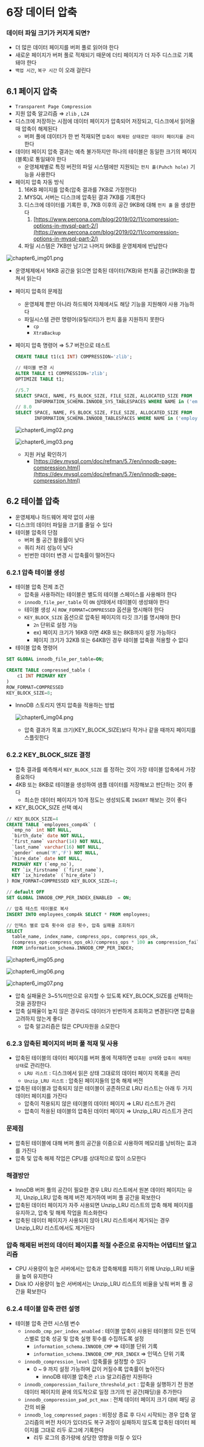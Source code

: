# 6장 데이터 압축

### 데이터 파일 크기가 커지게 되면?

- 더 많은 데이터 페이지를 버퍼 풀로 읽어야 한다
- 새로운 페이지가 버퍼 풀로 적재되기 때문에 더티 페이지가 더 자주 디스크로 기록돼야 한다
- `백업 시간`, `복구 시간` 이 오래 걸린다

## 6.1 페이지 압축

- `Transparent Page Compression`
- 지원 압축 알고리즘 ⇒ `zlib` , `LZ4`
- 디스크에 저장하는 시점에 데이터 페이지가 압축되어 저장되고, 디스크에서 읽어올 때 압축이 해제된다
    - 버퍼 풀에 데이터가 한 번 적재되면 `압축이 해제된 상태로만 데이터 페이지를 관리`한다
- 데이터 페이지 압축 결과는 예측 불가하지만 하나의 테이블은 동일한 크기의 페이지(블록)로 통일돼야 한다
    - 운영체제별로 특정 버전의 파일 시스템에만 지원되는  `펀치 홀(Puhch hole)` 기능을 사용한다
- 페이지 압축 자동 방식
    1. 16KB 페이지를 압축(압축 결과를 7KB로 가정한다)
    2. MYSQL 서버는 디스크에 압축된 결과 7KB를 기록한다
    3. 디스크에 데이터를 기록한 후, 7KB 이후의 공간 9KB에 대해 `펀치 홀` 을 생성한다
        1. [https://www.percona.com/blog/2019/02/11/compression-options-in-mysql-part-2/](https://www.percona.com/blog/2019/02/11/compression-options-in-mysql-part-2/)
    4. 파일 시스템은 7KB만 남기고 나머지 9KB를 운영체제에 반납한다

![chapter6_img01.png](../images/haedoang/chapter6_img01.png)

- 운영체제에서 16KB 공간을 읽으면 압축된 데이터(7KB)와 펀치홀 공간(9KB)을 합쳐서 읽는다
- 페이지 압축의 문제점
    - 운영체제 뿐만 아니라 하드웨어 자체에서도 해당 기능을 지원해야 사용 가능하다
    - 파일시스템 관련 명령어(유틸리티)가 펀치 홀을 지원하지 못한다
        - `cp`
        - `XtraBackup`
- 페이지 압축 명령어 ⇒ 5.7 버전으로 테스트
    
    ```sql
    CREATE TABLE t1(c1 INT) COMPRESSION='zlib';
    
    // 테이블 변경 시
    ALTER TABLE t1 COMPRESSION='zlib';
    OPTIMIZE TABLE t1;
    
    //5.7 
    SELECT SPACE, NAME, FS_BLOCK_SIZE, FILE_SIZE, ALLOCATED_SIZE FROM
           INFORMATION_SCHEMA.INNODB_SYS_TABLESPACES WHERE NAME in ('employees/employees', 'employees/employees_zlib');
    // 8.0
    SELECT SPACE, NAME, FS_BLOCK_SIZE, FILE_SIZE, ALLOCATED_SIZE FROM
           INFORMATION_SCHEMA.INNODB_TABLESPACES WHERE NAME in ('employees/employees', 'employees/employees_zlib');
    ```
    
    ![chapter6_img02.png](../images/haedoang/chapter6_img02.png)
    
    ![chapter6_img03.png](../images/haedoang/chapter6_img03.png)
    
    - 지원 커널 확인하기
        - [https://dev.mysql.com/doc/refman/5.7/en/innodb-page-compression.html](https://dev.mysql.com/doc/refman/5.7/en/innodb-page-compression.html)

## 6.2 테이블 압축

- 운영체제나 하드웨어 제약 없이 사용
- 디스크의 데이터 파일을 크기를 줄일 수 있다
- 테이블 압축의 단점
    - 버퍼 풀 공간 활용률이 낮다
    - 쿼리 처리 성능이 낮다
    - 빈번한 데이터 변경 시 압축률이 떨어진다

### 6.2.1 압축 테이블 생성

- 테이블 압축 전제 조건
    - 압축을 사용하려는 테이블은 별도의 테이블 스페이스를 사용해야 한다
    - `innodb_file_per_table` 이 `ON` 상태에서 테이블이 생성돼야 한다
    - 테이블 생성 시 `ROW_FORMAT=COMPRESSED` 옵션을 명시해야 한다
    - `KEY_BLOCK_SIZE` 옵션으로 압축된 페이지의 타깃 크기를 명시해야 한다
        - `2n` 단위로 설정 가능
        - ex) 페이지 크기가 16KB 이면 4KB 또는 8KB까지 설정 가능하다
        - 페이지 크기가 32KB 또는 64KB인 경우 테이블 압축을 적용할 수 없다
- 테이블 압축 명령어

```sql
SET GLOBAL innodb_file_per_table=ON;

CREATE TABLE compressed_table (
	c1 INT PRIMARY KEY 
)
ROW_FORMAT=COMPRESSED
KEY_BLOCK_SIZE=8;
```

- InnoDB 스토리지 엔지 압축을 적용하는 방법
    
    ![chapter6_img04.png](../images/haedoang/chapter6_img04.png)
    
    - 압축 결과가 목표 크기(KEY_BLOCK_SIZE)보다 작거나 같을 때까지 페이지를 스플릿한다

### 6.2.2 KEY_BLOCK_SIZE 결정

- 압축 결과를 예측해서  `KEY_BLOCK_SIZE` 를 정하는 것이 가장 테이블 압축에서 가장 중요하다
- 4KB 또는 8KB로 테이블을 생성하여 샘플 데이터를 저장해보고 판단하는 것이 좋다
    - 최소한 데이터 페이지가 10개 정도는 생성되도록 `INSERT` 해보는 것이 좋다
- KEY_BLOCK_SIZE 선택 예시

```sql
// KEY_BLOCK_SIZE=4
CREATE TABLE `employees_comp4k` (
  `emp_no` int NOT NULL,
  `birth_date` date NOT NULL,
  `first_name` varchar(14) NOT NULL,
  `last_name` varchar(16) NOT NULL,
  `gender` enum('M','F') NOT NULL,
  `hire_date` date NOT NULL,
  PRIMARY KEY (`emp_no`),
  KEY `ix_firstname` (`first_name`),
  KEY `ix_hiredate` (`hire_date`)
) ROW_FORMAT=COMPRESSED KEY_BLOCK_SIZE=4;

// default OFF 
SET GLOBAL INNODB_CMP_PER_INDEX_ENABLED  = ON;

// 압축 테스트 테이블로 복사
INSERT INTO employees_comp4k SELECT * FROM employees;

// 인덱스 별로 압축 횟수와 성공 횟수, 압축 실패율 조회하기
SELECT
  table_name, index_name, compress_ops, compress_ops_ok,
  (compress_ops-compress_ops_ok)/compress_ops * 100 as compression_failure_pct
  FROM information_schema.INNODB_CMP_PER_INDEX;
```

![chapter6_img05.png](../images/haedoang/chapter6_img05.png)

![chapter6_img06.png](../images/haedoang/chapter6_img06.png)

![chapter6_img07.png](../images/haedoang/chapter6_img07.png)

- 압축 실패율은 3~5%미만으로 유지할 수 있도록 KEY_BLOCK_SIZE를 선택하는 것을 권장한다
- 압축 실패율이 높지 않은 경우라도 데이터가 빈번하게 조회하고 변경된다면 압축을 고려하지 않는게 좋다
    - 압축 알고리즘은 많은 CPU자원을 소모한다

### 6.2.3 압축된 페이지의 버퍼 풀 적재 및 사용

- 압축된 테이블의 데이터 페이지를 버퍼 풀에 적재하면 `압축된 상태`와 `압축이 해제된 상태`로 관리한다.
    - `LRU 리스트`  : 디스크에서 읽은 상태 그대로의 데이터 페이지 목록을 관리
    - `Unzip_LRU 리스트` : 압축된 페이지들의 압축 해제 버전
- 압축된 테이블과 압축되지 않은 테이블이 공존하므로 LRU 리스트는 아래 두 가지 데이터 페이지를 가진다
    - 압축이 적용되지 않은 테이블의 데이터 페이지 ⇒ LRU 리스트가 관리
    - 압축이 적용된 테이블의 압축된 데이터 페이지 ⇒ Unzip_LRU 리스트가 관리

### 문제점

- 압축된 테이블에 대해 버퍼 풀의 공간을 이중으로 사용하여 메모리를 낭비하는 효과를 가진다
- 압축 및 압축 해제 작업은 CPU를 상대적으로 많이 소모한다

### 해결방안

- InnoDB 버퍼 풀의 공간이 필요한 경우 LRU 리스트에서 원본 데이터 페이지는 유지, Unzip_LRU 압축 해제 버전 제거하여 버퍼 풀 공간을 확보한다
- 압축된 데이터 페이지가 자주 사용되면 Unzip_LRU 리스트의 압축 해제 페이지를 유지하고, 압축 및 해제 작업을 최소화한다
- 압축된 데이터 페이지가 사용되지 않아 LRU 리스트에서 제거되는 경우 Unzip_LRU 리스트에서도 제거된다

### 압축 해제된 버전의 데이터 페이지를 적절 수준으로 유지하는 어댑티브 알고리즘

- CPU 사용량이 높은 서버에서는 압축과 압축해제를 피하기 위해 Unzip_LRU 비율을 높여 유지한다
- Disk IO 사용량이 높은 서버에서는 Unzip_LRU 리스트의 비율을 낮춰 버퍼 풀 공간을 확보한다

### 6.2.4 테이블 압축 관련 설명

- 테이블 압축 관련 시스템 변수
    - `innodb_cmp_per_index_enabled` : 테이블 압축이 사용된 테이블의 모든 인덱스별로 압축 성공 및 압축 실행 횟수를 수집하도록 설정
        - `information_schema.INNODB_CMP`  ⇒ 테이블 단위 기록
        - `information_schema.INNODB_CMP_PER_INDEX` ⇒ 인덱스 단위 기록
    - `innodb_compression_level` :압축률을 설정할 수 있다
        - 0 ~ 9 까지 설정 가능하며 값이 커질수록 압축률이 높아진다
            - innoDB 테이블 압축은 `zlib` 알고리즘만 지원하다
    - `innodb_comporession_failure_threshold_pct` : 압축을 실행하기 전 원본 데이터 페이지의 끝에 의도적으로 일정 크기의 빈 공간(패딩)을 추가한다
    - `innodb_comporession_pad_pct_max` :  전체 데이터 페이지 크기 대비 패딩 공간의 비율
    - `innodb_log_compressed_pages` : 비정상 종료 후 다시 시작되는 경우 압축 알고리즘의 버전 차이가 있더라도 복구 과정이 실패하지 않도록 압축된 데이터 페이지를 그대로 리두 로그에 기록한다
        - 리두 로그의 증가량에 상당한 영향을 미칠 수 있다